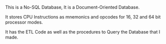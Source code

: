 This is a No-SQL Database, It is a Document-Oriented Database.

It stores CPU Instructions as mnemonics and opcodes for 16, 32 and 64 bit processor modes.

It has the ETL Code as well as the procedures to Query the Database that I made.
